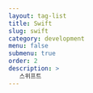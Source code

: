 ```yaml
---
layout: tag-list
title: Swift
slug: swift
category: development
menu: false
submenu: true
order: 2
description: >
   스위프트
---
```

